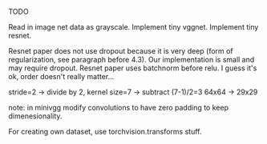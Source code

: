 TODO

Read in image net data as grayscale.
Implement tiny vggnet.
Implement tiny resnet.

Resnet paper does not use dropout because it is very deep (form of regularization, see paragraph before 4.3). Our implementation is small and may require dropout.
Resnet paper uses batchnorm before relu. I guess it's ok, order doesn't really matter...

stride=2 -> divide by 2, kernel size=7 -> subtract (7-1)/2=3
64x64 -> 29x29

note: in minivgg modify convolutions to have zero padding to keep dimenesionality.

For creating own dataset, use torchvision.transforms stuff.